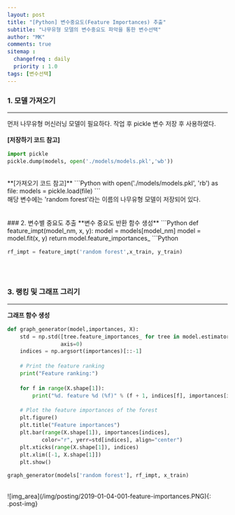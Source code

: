 ```yaml
---
layout: post
title: "[Python] 변수중요도(Feature Importances) 추출"
subtitle: "나무유형 모델의 변수중요도 파악을 통한 변수선택"
author: "MK"
comments: true
sitemap :
  changefreq : daily
  priority : 1.0
tags: [변수선택]
---
```


### 1. 모델 가져오기
---
먼저 나무유형 머신러닝 모델이 필요하다. 작업 후 pickle 변수 저장 후 사용하였다.
<br><br>
**[저장하기 코드 참고]**
```Python
import pickle
pickle.dump(models, open('./models/models.pkl','wb'))
```
<br>
**[가져오기 코드 참고]**
```Python
with open('./models/models.pkl', 'rb') as file:
    models = pickle.load(file)
```
<br>
해당 변수에는 'random forest'라는 이름의 나무유형 모델이 저장되어 있다.
<br><br><br>
### 2. 변수별 중요도 추출
**변수 중요도 반환 함수 생성**
```Python
def feature_impt(model_nm, x, y):
    model = models[model_nm]
    model = model.fit(x, y)
    return model.feature_importances_
```Python
<br>

```Python
rf_impt = feature_impt('random forest',x_train, y_train)
```
<br><br>
### 3. 랭킹 및 그래프 그리기
---
**그래프 함수 생성**
```Python
def graph_generator(model,importances, X):
    std = np.std([tree.feature_importances_ for tree in model.estimators_],
                 axis=0)
    indices = np.argsort(importances)[::-1]

    # Print the feature ranking
    print("Feature ranking:")

    for f in range(X.shape[1]):
        print("%d. feature %d (%f)" % (f + 1, indices[f], importances[indices[f]]))

    # Plot the feature importances of the forest
    plt.figure()
    plt.title("Feature importances")
    plt.bar(range(X.shape[1]), importances[indices],
           color="r", yerr=std[indices], align="center")
    plt.xticks(range(X.shape[1]), indices)
    plt.xlim([-1, X.shape[1]])
    plt.show()
```

```Python
graph_generator(models['random forest'], rf_impt, x_train)
```
<br>
![img_area](/img/posting/2019-01-04-001-feature-importances.PNG){: .post-img}
